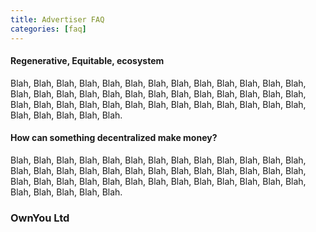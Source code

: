 ```yaml
---
title: Advertiser FAQ
categories: [faq]
---
```


#### Regenerative, Equitable, ecosystem

Blah, Blah, Blah, Blah, Blah, Blah, Blah, Blah, Blah, Blah, Blah, Blah, Blah, Blah, Blah, Blah, Blah, Blah, Blah, Blah, Blah, Blah, Blah, Blah, Blah, Blah, Blah, Blah, Blah, Blah, Blah, Blah, Blah, Blah, Blah, Blah, Blah, Blah, Blah, Blah, Blah, Blah, Blah, Blah.

#### How can something decentralized make money?

Blah, Blah, Blah, Blah, Blah, Blah, Blah, Blah, Blah, Blah, Blah, Blah, Blah, Blah, Blah, Blah, Blah, Blah, Blah, Blah, Blah, Blah, Blah, Blah, Blah, Blah, Blah, Blah, Blah, Blah, Blah, Blah, Blah, Blah, Blah, Blah, Blah, Blah, Blah, Blah, Blah, Blah, Blah, Blah.

### OwnYou Ltd
